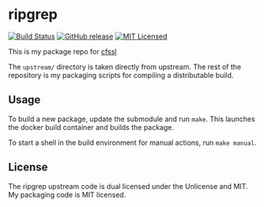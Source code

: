 ripgrep
=========

[![Build Status](https://img.shields.io/circleci/project/amylum/ripgrep/master.svg)](https://circleci.com/gh/amylum/ripgrep)
[![GitHub release](https://img.shields.io/github/release/amylum/ripgrep.svg)](https://github.com/amylum/ripgrep/releases)
[![MIT Licensed](https://img.shields.io/badge/license-MIT-green.svg)](https://tldrlegal.com/license/mit-license)

This is my package repo for [cfssl](https://github.com/BurntSushi/ripgrep)

The `upstream/` directory is taken directly from upstream. The rest of the repository is my packaging scripts for compiling a distributable build.

## Usage

To build a new package, update the submodule and run `make`. This launches the docker build container and builds the package.

To start a shell in the build environment for manual actions, run `make manual`.

## License

The ripgrep upstream code is dual licensed under the Unlicense and MIT. My packaging code is MIT licensed.


